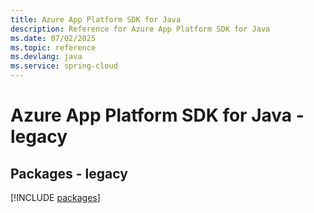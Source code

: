 ```yaml
---
title: Azure App Platform SDK for Java
description: Reference for Azure App Platform SDK for Java
ms.date: 07/02/2025
ms.topic: reference
ms.devlang: java
ms.service: spring-cloud
---
```

# Azure App Platform SDK for Java - legacy
## Packages - legacy
[!INCLUDE [packages](app-platform-index.md)]